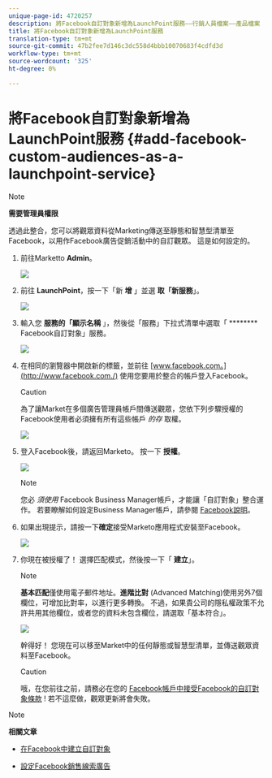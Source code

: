 ```yaml
---
unique-page-id: 4720257
description: 將Facebook自訂對象新增為LaunchPoint服務——行銷人員檔案——產品檔案
title: 將Facebook自訂對象新增為LaunchPoint服務
translation-type: tm+mt
source-git-commit: 47b2fee7d146c3dc558d4bbb10070683f4cdfd3d
workflow-type: tm+mt
source-wordcount: '325'
ht-degree: 0%

---
```



# 將Facebook自訂對象新增為LaunchPoint服務 {#add-facebook-custom-audiences-as-a-launchpoint-service}

>[!NOTE]
>
>**需要管理員權限**

透過此整合，您可以將觀眾資料從Marketing傳送至靜態和智慧型清單至Facebook，以用作Facebook廣告促銷活動中的自訂觀眾。 這是如何設定的。

1. 前往Marketto **Admin**。

   ![](assets/image2016-11-29-10-3a50-3a29.png)

1. 前往 **LaunchPoint**，按一下「新 **增** 」並選 **取「新服務**」。

   ![](assets/image2016-11-29-10-3a51-3a11.png)

1. 輸入您 **服務的「顯示名稱** 」，然後從「服務」下拉式清單中選取「 ******** Facebook自訂對象」服務。

   ![](assets/image2016-11-29-12-3a51-3a8.png)

1. 在相同的瀏覽器中開啟新的標籤，並前往 [www.facebook.com。](http://www.facebook.com./) 使用您要用於整合的帳戶登入Facebook。

   >[!CAUTION]
   >
   >為了讓Market在多個廣告管理員帳戶間傳送觀眾，您依下列步驟授權的Facebook使用者必須擁有所有這些帳戶 *的存* 取權。

   ![](assets/image2016-11-29-10-3a52-3a29.png)

1. 登入Facebook後，請返回Marketo。 按一下 **授權**。

   ![](assets/fb-custom-authorize-hand.png)

   >[!NOTE]
   >
   >您必 *須使用* Facebook Business Manager帳戶，才能讓「自訂對象」整合運作。 若要瞭解如何設定Business Manager帳戶，請參閱 [Facebook說明](https://www.facebook.com/business/help/1710077379203657)。

1. 如果出現提示，請按一下**確定**接受Marketo應用程式安裝至Facebook。

   ![](assets/image2016-11-29-10-3a56-3a3.png)

1. 你現在被授權了！ 選擇匹配模式，然後按一下「 **建立**」。

   >[!NOTE]
   >
   >**基本匹配**&#x200B;僅使用電子郵件地址。**進階比對** (Advanced Matching)使用另外7個欄位，可增加比對率，以進行更多轉換。 不過，如果貴公司的隱私權政策不允許共用其他欄位，或者您的資料未包含欄位，請選取「基本符合」。

   ![](assets/fb-custom-adv-matching-hands.png)

   幹得好！ 您現在可以移至Market中的任何靜態或智慧型清單，並傳送觀眾資料至Facebook。

   >[!CAUTION]
   >
   >哦，在您前往之前，請務必在您的 [Facebook帳戶中接受Facebook的自訂對象條款](https://www.facebook.com/ads/manage/customaudiences/tos.php) ! 若不這麼做，觀眾更新將會失敗。

>[!NOTE]
>
>**相關文章**
>
>* [在Facebook中建立自訂對象](../../../product-docs/demand-generation/facebook/create-a-custom-audience-in-facebook.md)
   >
   >
* [設定Facebook銷售線索廣告](../../../product-docs/demand-generation/facebook/set-up-facebook-lead-ads.md)

>



